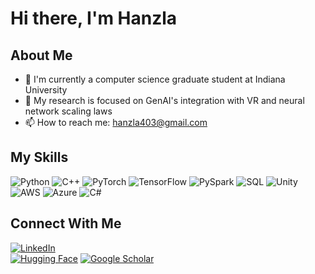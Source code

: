 <!--
**HanzlaJavaid/HanzlaJavaid** is a ✨ _special_ ✨ repository because its `README.md` (this file) appears on your GitHub profile.

Here are some ideas to get you started:

- 🔭 I’m currently working on ...
- 🌱 I’m currently learning ...
- 👯 I’m looking to collaborate on ...
- 🤔 I’m looking for help with ...
- 💬 Ask me about ...
- 📫 How to reach me: ...
- 😄 Pronouns: ...
- ⚡ Fun fact: ...
-->
# Hi there, I'm Hanzla 

## About Me
- 🔭 I'm currently a computer science graduate student at Indiana University
- 🌱 My research is focused on GenAI's integration with VR and neural network scaling laws
- 📫 How to reach me: hanzla403@gmail.com

## My Skills

![Python](https://img.shields.io/badge/-Python-3776AB?style=flat-square&logo=python&logoColor=white)
![C++](https://img.shields.io/badge/-C++-00599C?style=flat-square&logo=c%2B%2B&logoColor=white)
![PyTorch](https://img.shields.io/badge/-PyTorch-EE4C2C?style=flat-square&logo=pytorch&logoColor=white)
![TensorFlow](https://img.shields.io/badge/-TensorFlow-FF6F00?style=flat-square&logo=tensorflow&logoColor=white)
![PySpark](https://img.shields.io/badge/-PySpark-E25A1C?style=flat-square&logo=apache-spark&logoColor=white)
![SQL](https://img.shields.io/badge/-SQL-4479A1?style=flat-square&logo=postgresql&logoColor=white)
![Unity](https://img.shields.io/badge/-Unity-000000?style=flat-square&logo=unity&logoColor=white)
![AWS](https://img.shields.io/badge/-AWS-232F3E?style=flat-square&logo=amazon-aws&logoColor=white)
![Azure](https://img.shields.io/badge/-Azure-0078D4?style=flat-square&logo=microsoft-azure&logoColor=white)
![C#](https://img.shields.io/badge/-C%23-239120?style=flat-square&logo=c-sharp&logoColor=white)

## Connect With Me

[![LinkedIn](https://img.shields.io/badge/LinkedIn-0077B5?style=for-the-badge&logo=linkedin&logoColor=white)](https://www.linkedin.com/in/hanzlajavaid/)  
[![Hugging Face](https://img.shields.io/badge/Hugging%20Face-FFCC4D?style=for-the-badge&logo=huggingface&logoColor=black)](https://huggingface.co/hanzla)
[![Google Scholar](https://img.shields.io/badge/Google%20Scholar-4285F4?style=for-the-badge&logo=google-scholar&logoColor=white)](https://scholar.google.com/citations?user=pHSokP4AAAAJ&hl=en)
